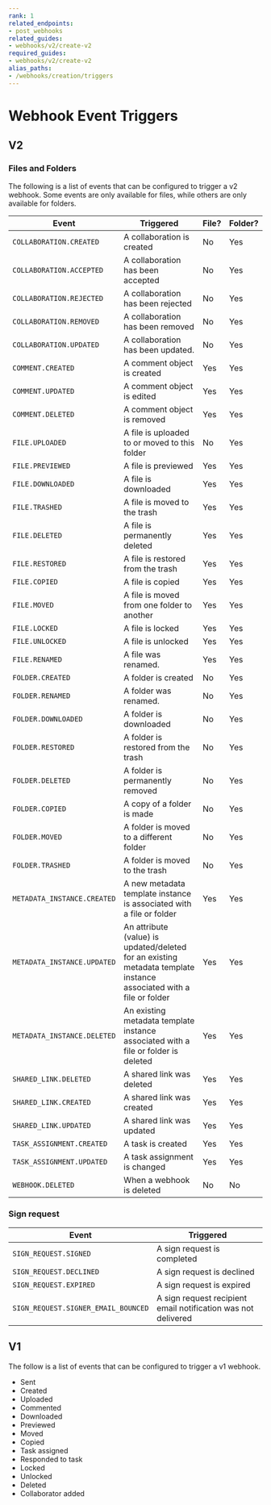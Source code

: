 ```yaml
---
rank: 1
related_endpoints:
- post_webhooks
related_guides:
- webhooks/v2/create-v2
required_guides:
- webhooks/v2/create-v2
alias_paths:
- /webhooks/creation/triggers
---
```


# Webhook Event Triggers

## V2

### Files and Folders

The following is a list of events that can be configured to trigger a v2
webhook. Some events are only available for files, while others are only
available for folders.

<!-- markdownlint-disable line-length -->
| Event                       | Triggered                                                                                                           | File? | Folder? |
|-----------------------------|---------------------------------------------------------------------------------------------------------------------|-------|---------|
| `COLLABORATION.CREATED`     | A collaboration is created                                                                                          | No    | Yes     |
| `COLLABORATION.ACCEPTED`    | A collaboration has been accepted                                                                                   | No    | Yes     |
| `COLLABORATION.REJECTED`    | A collaboration has been rejected                                                                                   | No    | Yes     |
| `COLLABORATION.REMOVED`     | A collaboration has been removed                                                                                    | No    | Yes     |
| `COLLABORATION.UPDATED`     | A collaboration has been updated.                                                                                   | No    | Yes     |
| `COMMENT.CREATED`           | A comment object is created                                                                                         | Yes   | Yes     |
| `COMMENT.UPDATED`           | A comment object is edited                                                                                          | Yes   | Yes     |
| `COMMENT.DELETED`           | A comment object is removed                                                                                         | Yes   | Yes     |
| `FILE.UPLOADED`             | A file is uploaded to or moved to this folder                                                                       | No    | Yes     |
| `FILE.PREVIEWED`            | A file is previewed                                                                                                 | Yes   | Yes     |
| `FILE.DOWNLOADED`           | A file is downloaded                                                                                                | Yes   | Yes     |
| `FILE.TRASHED`              | A file is moved to the trash                                                                                        | Yes   | Yes     |
| `FILE.DELETED`              | A file is permanently deleted                                                                                       | Yes   | Yes     |
| `FILE.RESTORED`             | A file is restored from the trash                                                                                   | Yes   | Yes     |
| `FILE.COPIED`               | A file is copied                                                                                                    | Yes   | Yes     |
| `FILE.MOVED`                | A file is moved from one folder to another                                                                          | Yes   | Yes     |
| `FILE.LOCKED`               | A file is locked                                                                                                    | Yes   | Yes     |
| `FILE.UNLOCKED`             | A file is unlocked                                                                                                  | Yes   | Yes     |
| `FILE.RENAMED`              | A file was renamed.                                                                                                 | Yes   | Yes     |
| `FOLDER.CREATED`            | A folder is created                                                                                                 | No    | Yes     |
| `FOLDER.RENAMED`            | A folder was renamed.                                                                                               | No    | Yes     |
| `FOLDER.DOWNLOADED`         | A folder is downloaded                                                                                              | No    | Yes     |
| `FOLDER.RESTORED`           | A folder is restored from the trash                                                                                 | No    | Yes     |
| `FOLDER.DELETED`            | A folder is permanently removed                                                                                     | No    | Yes     |
| `FOLDER.COPIED`             | A copy of a folder is made                                                                                          | No    | Yes     |
| `FOLDER.MOVED`              | A folder is moved to a different folder                                                                             | No    | Yes     |
| `FOLDER.TRASHED`            | A folder is moved to the trash                                                                                      | No    | Yes     |
| `METADATA_INSTANCE.CREATED` | A new metadata template instance is associated with a file or folder                                                | Yes   | Yes     |
| `METADATA_INSTANCE.UPDATED` | An attribute (value) is updated/deleted for an existing metadata template instance associated with a file or folder | Yes   | Yes     |
| `METADATA_INSTANCE.DELETED` | An existing metadata template instance associated with a file or folder is deleted                                  | Yes   | Yes     |
| `SHARED_LINK.DELETED`       | A shared link was deleted                                                                                           | Yes   | Yes     |
| `SHARED_LINK.CREATED`       | A shared link was created                                                                                           | Yes   | Yes     |
| `SHARED_LINK.UPDATED`       | A shared link was updated                                                                                           | Yes   | Yes     |
| `TASK_ASSIGNMENT.CREATED`   | A task is created                                                                                                   | Yes   | Yes     |
| `TASK_ASSIGNMENT.UPDATED`   | A task assignment is changed                                                                                        | Yes   | Yes     |
| `WEBHOOK.DELETED`           | When a webhook is deleted                                                                                           | No    | No      |
<!-- markdownlint-enable line-length -->

### Sign request

<!-- markdownlint-disable line-length -->
| Event                               | Triggered                                                     |
|-------------------------------------|---------------------------------------------------------------|
| `SIGN_REQUEST.SIGNED`               | A sign request is completed                                   |
| `SIGN_REQUEST.DECLINED`             | A sign request is declined                                    |
| `SIGN_REQUEST.EXPIRED`              | A sign request is expired                                     |
| `SIGN_REQUEST.SIGNER_EMAIL_BOUNCED` | A sign request recipient email notification was not delivered |
<!-- markdownlint-enable line-length -->
## V1

The follow is a list of events that can be configured to trigger a v1 webhook. 

- Sent
- Created
- Uploaded
- Commented
- Downloaded
- Previewed
- Moved
- Copied
- Task assigned
- Responded to task
- Locked
- Unlocked
- Deleted
- Collaborator added